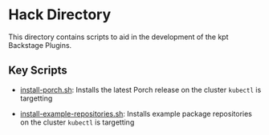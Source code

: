 # Hack Directory

This directory contains scripts to aid in the development of the kpt Backstage
Plugins.

## Key Scripts

- [install-porch.sh](install-porch.sh): Installs the latest Porch release on the
  cluster `kubectl` is targetting

- [install-example-repositories.sh](install-example-repositories.sh): Installs
  example package repositories on the cluster `kubectl` is targetting
